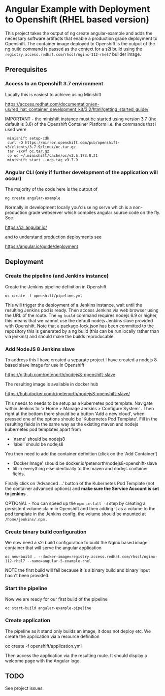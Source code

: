 # Angular Example with Deployment to Openshift (RHEL based version)

This project takes the output of ng create angular-example and adds the necessary software artifacts that enable a production grade deployment to Openshift. The container image deployed to Openshift is the output of the ng build command is passed as the context for a s2i build using the `registry.access.redhat.com/rhscl/nginx-112-rhel7` builder image.

## Prerequisites

### Access to an Openshift 3.7 environment

Locally this is easiest to achieve using Minishift

https://access.redhat.com/documentation/en-us/red_hat_container_development_kit/3.2/html/getting_started_guide/

IMPORTANT - the minishift instance must be started using version 3.7 (the default is 3.6) of the Openshift Container Platform i.e. the commands that I used were

     minishift setup-cdk
     curl -O https://mirror.openshift.com/pub/openshift-v3/clients/3.7.9/linux/oc.tar.gz
     tar -zxvf oc.tar.gz
     cp oc ~/.minishift/cache/oc/v3.6.173.0.21
     minishift start --ocp-tag v3.7.9
     
### Angular CLI (only if further development of the application will occur)

The majority of the code here is the output of 

    ng create angular-example
   
Normally in development locally you'd use ng serve which is a non-production grade webserver which compiles angular source code on the fly. See

https://cli.angular.io/

and to understand production deployments see

https://angular.io/guide/deployment

## Deployment

### Create the pipeline (and Jenkins instance)

Create the Jenkins pipeline definition in Openshift

    oc create -f openshift/pipeline.yml
    
This will trigger the deployment of a Jenkins instance, wait until the resulting Jenkins pod is ready. Then access Jenkins via web browser using the URL of the route. The `ng build` command requires nodejs 6.9 or higher, this means that we cannot use the default nodejs Jenkins slave provided with Openshift. Note that a package-lock.json has been committed to the repository this is generated by a ng build (this can be run locally rather than via jenkins) and should make the builds reproducable.

### Add NodeJS 8 Jenkins slave

To address this I have created a separate project I have created a nodejs 8 based slave image for use in Openshift

https://github.com/petenorth/nodejs8-openshift-slave

The resulting image is available in docker hub

https://hub.docker.com/r/petenorth/nodejs8-openshift-slave/

This needs to needs to be setup as a kubernetes pod template. Navigate within Jenkins to '> Home > Manage Jenkins > Configure System' . Then right at the bottom there should be a button 'Add a new cloud', when pressed one of the options should be 'Kubernetes Pod Template'. Fill in the resulting fields in the same way as the existing maven and nodejs kubernetes pod templates apart from 

* 'name' should be nodejs8
* 'label' should be nodejs8

You then need to add the container definition (click on the 'Add Container')

* 'Docker Image' should be docker.io/petenorth/nodejs8-openshift-slave
* fill in everything else identically to the maven and nodejs container fields.

Finally click on 'Advanced ...' button of the Kubernetes Pod Template (not the container advanced options) and **make sure the Service Account is set to jenkins** .

OPTIONAL - You can speed up the `npm install -d` step by creating a persistent volume claim in Openshift and then adding it as a volume to the pod template in the Jenkins config, the volume should be mounted at `/home/jenkins/.npm` .

### Create binary build configuration 

We now need a s2i build configuration to build the Nginx based image container that will serve the angular application

    oc new-build . --docker-image=registry.access.redhat.com/rhscl/nginx-112-rhel7 --name=angular-5-example-rhel
    
NOTE the first build will fail because it is a binary build and binary input hasn't been provided.

### Start the pipeline

Now we are ready for our first build of the pipeline

    oc start-build angular-example-pipeline
    
### Create application

The pipeline as it stand only builds an image, it does not deploy etc. We create the application via a resource definition

  oc create -f openshift/application.yml

Then access the application via the resulting route. It should display a welcome page with the Angular logo.

## TODO

See project issues.
